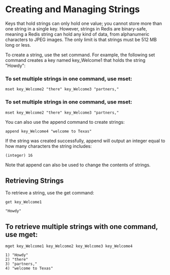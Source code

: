 # Creating and Managing Strings

Keys that hold strings can only hold one value; you cannot store more than one string in a single key. However, strings in Redis are binary-safe, meaning a Redis string can hold any kind of data, from alphanumeric characters to JPEG images. The only limit is that strings must be 512 MB long or less.

To create a string, use the set command. For example, the following set command creates a key named key_Welcome1 that holds the string "Howdy":



### To set multiple strings in one command, use mset:

```
mset key_Welcome2 "there" key_Welcome3 "partners,"
```

### To set multiple strings in one command, use mset:

```
mset key_Welcome2 "there" key_Welcome3 "partners,"
```

You can also use the append command to create strings:

```
append key_Welcome4 "welcome to Texas"
```

If the string was created successfully, append will output an integer equal to how many characters the string includes:

```
(integer) 16
```

Note that append can also be used to change the contents of strings. 


## Retrieving Strings

To retrieve a string, use the get command:

```
get key_Welcome1
```

```
"Howdy"
```

## To retrieve multiple strings with one command, use mget:

```
mget key_Welcome1 key_Welcome2 key_Welcome3 key_Welcome4
```

```
1) "Howdy"
2) "there"
3) "partners,"
4) "welcome to Texas"
```

